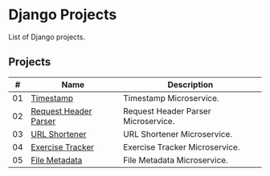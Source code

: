 # Django Projects

List of Django projects.

## Projects

|  #  | Name                                                | Description                          |
| ----| ----------------------------------------------------| -------------------------------------|
|  01 | [Timestamp](./timestamp/README.md)                  |  Timestamp Microservice.             |
|  02 | [Request Header Parser](./request-header/README.md) |  Request Header Parser Microservice. |
|  03 | [URL Shortener](./url-shortener/README.md)          |  URL Shortener Microservice.         |
|  04 | [Exercise Tracker](./exercise-tracker/README.md)    |  Exercise Tracker Microservice.      |
|  05 | [File Metadata](./file-metadata/README.md)          |  File Metadata Microservice.         |
